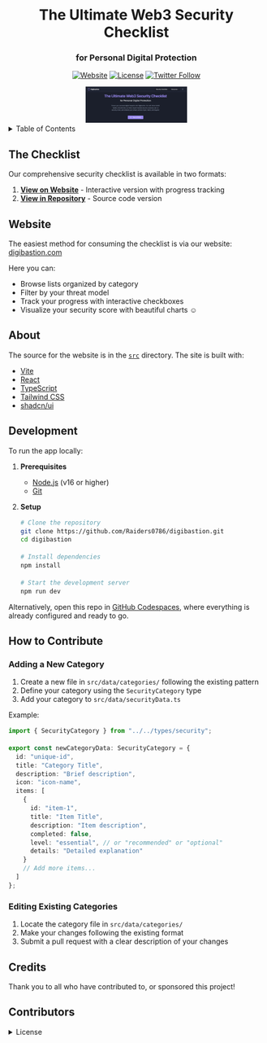 
<div align="center">

# The Ultimate Web3 Security Checklist
### for Personal Digital Protection

[![Website](https://img.shields.io/badge/🌐_Website-digibastion.com-9b87f5)](https://digibastion.com)
[![License](https://img.shields.io/badge/license-MIT-blue.svg)](LICENSE)
[![Twitter Follow](https://img.shields.io/twitter/follow/__Raiders?style=social)](https://twitter.com/__Raiders)

<img src="public/og-image.png" alt="Digibastion Logo" width="200"/>

</div>

<details>
<summary>Table of Contents</summary>

- [The Checklist](#the-checklist)
- [Website](#website)
- [About](#about)
- [Development](#development)
- [How to Contribute](#how-to-contribute)
- [Credits](#credits)
- [Contributors](#contributors)
- [License](#license)

</details>

## The Checklist

Our comprehensive security checklist is available in two formats:

1. **[View on Website](https://digibastion.com)** - Interactive version with progress tracking
2. **[View in Repository](src/data/securityData.ts)** - Source code version

## Website

The easiest method for consuming the checklist is via our website: [digibastion.com](https://digibastion.com)

Here you can:
- Browse lists organized by category
- Filter by your threat model
- Track your progress with interactive checkboxes
- Visualize your security score with beautiful charts ☺️

## About

The source for the website is in the [`src`](src/) directory. The site is built with:

- [Vite](https://vitejs.dev/)
- [React](https://reactjs.org/)
- [TypeScript](https://www.typescriptlang.org/)
- [Tailwind CSS](https://tailwindcss.com/)
- [shadcn/ui](https://ui.shadcn.com/)

## Development

To run the app locally:

1. **Prerequisites**
   - [Node.js](https://nodejs.org/) (v16 or higher)
   - [Git](https://git-scm.com/)

2. **Setup**
   ```bash
   # Clone the repository
   git clone https://github.com/Raiders0786/digibastion.git
   cd digibastion

   # Install dependencies
   npm install

   # Start the development server
   npm run dev
   ```

Alternatively, open this repo in [GitHub Codespaces](https://github.com/features/codespaces), where everything is already configured and ready to go.

## How to Contribute

### Adding a New Category

1. Create a new file in `src/data/categories/` following the existing pattern
2. Define your category using the `SecurityCategory` type
3. Add your category to `src/data/securityData.ts`

Example:
```typescript
import { SecurityCategory } from "../../types/security";

export const newCategoryData: SecurityCategory = {
  id: "unique-id",
  title: "Category Title",
  description: "Brief description",
  icon: "icon-name",
  items: [
    {
      id: "item-1",
      title: "Item Title",
      description: "Item description",
      completed: false,
      level: "essential", // or "recommended" or "optional"
      details: "Detailed explanation"
    }
    // Add more items...
  ]
};
```

### Editing Existing Categories

1. Locate the category file in `src/data/categories/`
2. Make your changes following the existing format
3. Submit a pull request with a clear description of your changes

## Credits

Thank you to all who have contributed to, or sponsored this project!

<!-- SPONSORS_LIST:START -->
<!-- This section is automatically updated when someone sponsors the project -->
<!-- SPONSORS_LIST:END -->

## Contributors

<!-- ALL-CONTRIBUTORS-LIST:START -->
<!-- This section is automatically updated when someone contributes to the project -->
<!-- ALL-CONTRIBUTORS:END -->

<details>
<summary>License</summary>

```
MIT License

Copyright (c) 2025 Raiders

Permission is hereby granted, free of charge, to any person obtaining a copy
of this software and associated documentation files (the "Software"), to deal
in the Software without restriction, including without limitation the rights
to use, copy, modify, merge, publish, distribute, sublicense, and/or sell
copies of the Software, and to permit persons to whom the Software is
furnished to do so, subject to the following conditions:

The above copyright notice and this permission notice shall be included in all
copies or substantial portions of the Software.

THE SOFTWARE IS PROVIDED "AS IS", WITHOUT WARRANTY OF ANY KIND, EXPRESS OR
IMPLIED, INCLUDING BUT NOT LIMITED TO THE WARRANTIES OF MERCHANTABILITY,
FITNESS FOR A PARTICULAR PURPOSE AND NONINFRINGEMENT. IN NO EVENT SHALL THE
AUTHORS OR COPYRIGHT HOLDERS BE LIABLE FOR ANY CLAIM, DAMAGES OR OTHER
LIABILITY, WHETHER IN AN ACTION OF CONTRACT, TORT OR OTHERWISE, ARISING FROM,
OUT OF OR IN CONNECTION WITH THE SOFTWARE OR THE USE OR OTHER DEALINGS IN THE
SOFTWARE.

Commons Clause Restriction:
- You may not sell, lease, or provide paid services based on the Software without prior written permission.
- You may use, modify, and share the Software freely for non-commercial purposes.
- Open-source contributions, forks, and modifications are allowed as long as they comply with this license.
- If you wish to use this Software commercially, please contact raiders@securequest.dev
```

</details>
